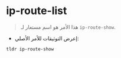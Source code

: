 # ip-route-list

> هذا الأمر هو اسم مستعار لـ `ip-route-show`.

- إعرض التوثيقات للأمر الأصلي:

`tldr ip-route-show`
